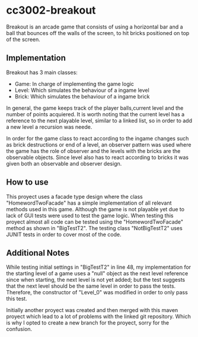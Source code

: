 # cc3002-breakout

Breakout is an arcade game that consists of using a horizontal bar and a ball that
bounces off the walls of the screen, to hit bricks positioned on top of the
screen.

## Implementation

Breakout has 3 main classes:
- Game: In charge of implementing the game logic
- Level: Which simulates the behaviour of a ingame level
- Brick: Which simulates the behaviour of a ingame brick

In general, the game keeps track of the player balls,current level and the number of points acquiered. It is worth noting that the current level has a reference to the next playable level, similar to a linked list, so in order to add a new level a recursion was neede.

In order for the game class to react according to the ingame changes such as brick destructions or end of a level, an observer pattern was used where the game has the role of observer and the levels with the bricks are the observable objects. Since level also has to react according to bricks it was given both an observable and observer design. 

## How to use

This proyect uses a facade type design where the class "HomewordTwoFacade" has a simple implementation of all relevant methods used in this game. Although the game is not playable yet due to lack of GUI tests were used to test the game logic.
When testing this proyect almost all code can be tested using the "HomewordTwoFacade" method as shown in "BigTestT2".
The testing class "NotBigTestT2" uses JUNIT tests in order to cover most of the code.

## Additional Notes

While testing initial settings in "BigTestT2" in line 48, my implementation for the starting level of a game uses a "null" object as  the next level reference since when starting, the next level is not yet added; but the test suggests that the next level should be the same level in order to pass the tests. Therefore, the constructor of "Level_0" was modified in order to only pass this test.

Initially another proyect was created and then merged with this maven proyect which lead to a lot of problems with the linked git repository. Which is why I opted to create a new branch for the proyect, sorry for the confusion.


